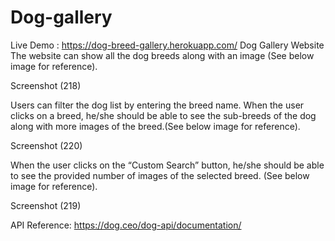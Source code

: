 # Dog-gallery

Live Demo : https://dog-breed-gallery.herokuapp.com/
Dog Gallery Website
The website can show all the dog breeds along with an image (See below image for reference).

Screenshot (218)

Users can filter the dog list by entering the breed name. When the user clicks on a breed, he/she should be able to see the sub-breeds of the dog along with more images of the breed.(See below image for reference).

Screenshot (220)

When the user clicks on the “Custom Search” button, he/she should be able to see the provided number of images of the selected breed. (See below image for reference).

Screenshot (219)

API Reference: https://dog.ceo/dog-api/documentation/
